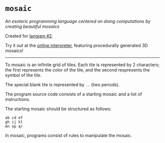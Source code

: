 # `mosaic`

_An esoteric programming language centered on doing computations by creating beautiful mosaics_

Created for [langjam #2](https://github.com/langjam/jam0002).

Try it out at the [online interpreter](https://mosaic.t6.fyi/), featuring procedurally generated 3D mosaics!

---

To mosaic is an infinite grid of tiles.
Each tile is represented by 2 characters; the first represents the color of the
tile, and the second respresents the symbol of the tile.

The special blank tile is represented by `..` (two periods).

The program source code consists of a starting mosaic and a list of
instructions.

The starting mosaic should be structured as follows:

```
ab cd ef
gh ij kl
mn op qr
```

In mosaic, programs consist of rules to manipulate the mosaic.
